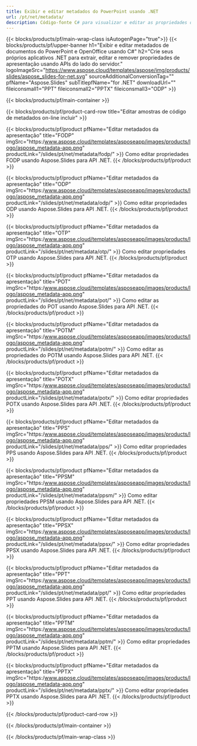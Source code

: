 ```yaml
---
title: Exibir e editar metadados do PowerPoint usando .NET
url: /pt/net/metadata/
description: Código-fonte C# para visualizar e editar as propriedades da apresentação
---
```


{{< blocks/products/pf/main-wrap-class isAutogenPage="true">}}
{{< blocks/products/pf/upper-banner h1="Exibir e editar metadados de documentos do PowerPoint e OpenOffice usando C#" h2="Crie seus próprios aplicativos .NET para extrair, editar e remover propriedades de apresentação usando APIs do lado do servidor." logoImageSrc="https://www.aspose.cloud/templates/aspose/img/products/slides/aspose_slides-for-net.svg" sourceAdditionalConversionTag="" pfName="Aspose.Slides" subTitlepfName="for .NET" downloadUrl="" fileiconsmall1="PPT" fileiconsmall2="PPTX" fileiconsmall3="ODP" >}}

{{< blocks/products/pf/main-container >}}

{{< blocks/products/pf/product-card-row title="Editar amostras de código de metadados on-line incluir" >}}

{{< blocks/products/pf/product pfName="Editar metadados da apresentação" title="FODP" imgSrc="https:/www.aspose.cloud/templates/asposeapp/images/products/logo/aspose_metadata-app.png" productLink="/slides/pt/net/metadata/fodp/" >}}
Como editar propriedades FODP usando Aspose.Slides para API .NET.
{{< /blocks/products/pf/product >}}

{{< blocks/products/pf/product pfName="Editar metadados da apresentação" title="ODP" imgSrc="https:/www.aspose.cloud/templates/asposeapp/images/products/logo/aspose_metadata-app.png" productLink="/slides/pt/net/metadata/odp/" >}}
Como editar propriedades ODP usando Aspose.Slides para API .NET.
{{< /blocks/products/pf/product >}}

{{< blocks/products/pf/product pfName="Editar metadados da apresentação" title="OTP" imgSrc="https:/www.aspose.cloud/templates/asposeapp/images/products/logo/aspose_metadata-app.png" productLink="/slides/pt/net/metadata/otp/" >}}
Como editar propriedades OTP usando Aspose.Slides para API .NET.
{{< /blocks/products/pf/product >}}

{{< blocks/products/pf/product pfName="Editar metadados da apresentação" title="POT" imgSrc="https:/www.aspose.cloud/templates/asposeapp/images/products/logo/aspose_metadata-app.png" productLink="/slides/pt/net/metadata/pot/" >}}
Como editar as propriedades do POT usando Aspose.Slides para API .NET.
{{< /blocks/products/pf/product >}}

{{< blocks/products/pf/product pfName="Editar metadados da apresentação" title="POTM" imgSrc="https:/www.aspose.cloud/templates/asposeapp/images/products/logo/aspose_metadata-app.png" productLink="/slides/pt/net/metadata/potm/" >}}
Como editar as propriedades do POTM usando Aspose.Slides para API .NET.
{{< /blocks/products/pf/product >}}

{{< blocks/products/pf/product pfName="Editar metadados da apresentação" title="POTX" imgSrc="https:/www.aspose.cloud/templates/asposeapp/images/products/logo/aspose_metadata-app.png" productLink="/slides/pt/net/metadata/potx/" >}}
Como editar propriedades POTX usando Aspose.Slides para API .NET.
{{< /blocks/products/pf/product >}}

{{< blocks/products/pf/product pfName="Editar metadados da apresentação" title="PPS" imgSrc="https:/www.aspose.cloud/templates/asposeapp/images/products/logo/aspose_metadata-app.png" productLink="/slides/pt/net/metadata/pps/" >}}
Como editar propriedades PPS usando Aspose.Slides para API .NET.
{{< /blocks/products/pf/product >}}

{{< blocks/products/pf/product pfName="Editar metadados da apresentação" title="PPSM" imgSrc="https:/www.aspose.cloud/templates/asposeapp/images/products/logo/aspose_metadata-app.png" productLink="/slides/pt/net/metadata/ppsm/" >}}
Como editar propriedades PPSM usando Aspose.Slides para API .NET.
{{< /blocks/products/pf/product >}}

{{< blocks/products/pf/product pfName="Editar metadados da apresentação" title="PPSX" imgSrc="https:/www.aspose.cloud/templates/asposeapp/images/products/logo/aspose_metadata-app.png" productLink="/slides/pt/net/metadata/ppsx/" >}}
Como editar propriedades PPSX usando Aspose.Slides para API .NET.
{{< /blocks/products/pf/product >}}

{{< blocks/products/pf/product pfName="Editar metadados da apresentação" title="PPT" imgSrc="https:/www.aspose.cloud/templates/asposeapp/images/products/logo/aspose_metadata-app.png" productLink="/slides/pt/net/metadata/ppt/" >}}
Como editar propriedades PPT usando Aspose.Slides para API .NET.
{{< /blocks/products/pf/product >}}

{{< blocks/products/pf/product pfName="Editar metadados da apresentação" title="PPTM" imgSrc="https:/www.aspose.cloud/templates/asposeapp/images/products/logo/aspose_metadata-app.png" productLink="/slides/pt/net/metadata/pptm/" >}}
Como editar propriedades PPTM usando Aspose.Slides para API .NET.
{{< /blocks/products/pf/product >}}

{{< blocks/products/pf/product pfName="Editar metadados da apresentação" title="PPTX" imgSrc="https:/www.aspose.cloud/templates/asposeapp/images/products/logo/aspose_metadata-app.png" productLink="/slides/pt/net/metadata/pptx/" >}}
Como editar propriedades PPTX usando Aspose.Slides para API .NET.
{{< /blocks/products/pf/product >}}



{{< /blocks/products/pf/product-card-row >}}

{{< /blocks/products/pf/main-container >}}
    
{{< /blocks/products/pf/main-wrap-class >}}